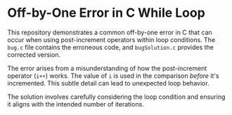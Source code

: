 # Off-by-One Error in C While Loop

This repository demonstrates a common off-by-one error in C that can occur when using post-increment operators within loop conditions.  The `bug.c` file contains the erroneous code, and `bugSolution.c` provides the corrected version.

The error arises from a misunderstanding of how the post-increment operator (`i++`) works.  The value of `i` is used in the comparison *before* it's incremented. This subtle detail can lead to unexpected loop behavior.

The solution involves carefully considering the loop condition and ensuring it aligns with the intended number of iterations.